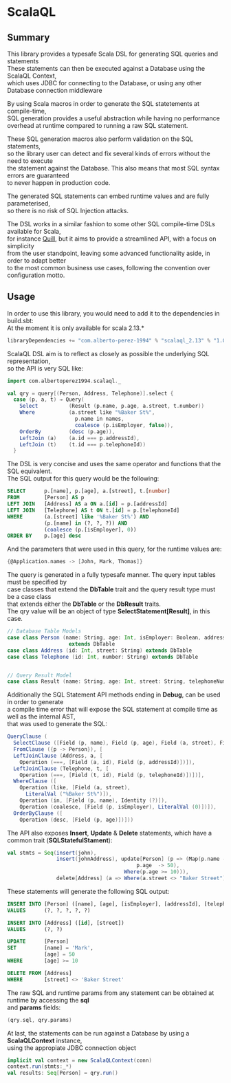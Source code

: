 # ScalaQL

## Summary
This library provides a typesafe Scala DSL for generating SQL queries and statements<br>
These statements can then be executed against a Database using the ScalaQL Context, <br>
which uses JDBC for connecting to the Database, or using any other Database connection middleware<br>


By using Scala macros in order to generate the SQL statetements at compile-time,<br>
SQL generation provides a useful abstraction while having no performance <br>
overhead at runtime compared to running a raw SQL statement.

These SQL generation macros also perform validation on the SQL statements,<br>
so the library user can detect and fix several kinds of errors without the need to execute <br>
the statement against the Database. This also means that most SQL syntax errors are guaranteed<br>
to never happen in production code.

The generated SQL statements can embed runtime values and are fully parameterised,<br>
so there is no risk of SQL Injection attacks.

The DSL works in a similar fashion to some other SQL compile-time DSLs available for Scala,<br>
for instance [Quill](https://github.com/getquill/quill),
but it aims to provide a streamlined API, with a focus on simplicity<br>
from the user standpoint, leaving some advanced functionality aside, in order to adapt better<br>
to the most common business use cases, following the convention over configuration motto.<br>

## Usage

In order to use this library, you would need to add it to the dependencies in build.sbt:<br>
At the moment it is only available for scala 2.13.*

```scala
libraryDependencies += "com.alberto-perez-1994" % "scalaql_2.13" % "1.0.0"
```

ScalaQL DSL aim is to reflect as closely as possible the underlying SQL representation,<br>
so the API is very SQL like:

```scala
import com.albertoperez1994.scalaql._

val qry = query[(Person, Address, Telephone)].select {
  case (p, a, t) ⇒ Query(
    Select          (Result (p.name, p.age, a.street, t.number))
    Where           (a.street like "%Baker St%",
                      p.name in names,
                      coalesce (p.isEmployer, false)),
    OrderBy         (desc (p.age)),
    LeftJoin (a)    (a.id === p.addressId),
    LeftJoin (t)    (t.id === p.telephoneId))
  }
```

The DSL is very concise and uses the same operator and functions that the SQL equivalent.<br>
The SQL output for this query would be the following:

```sql
SELECT      p.[name], p.[age], a.[street], t.[number]
FROM        [Person] AS p
LEFT JOIN   [Address] AS a ON a.[id] = p.[addressId]
LEFT JOIN   [Telephone] AS t ON t.[id] = p.[telephoneId]
WHERE       (a.[street] like '%Baker St%') AND
            (p.[name] in (?, ?, ?)) AND
            (coalesce (p.[isEmployer], 0))
ORDER BY    p.[age] desc
```

And the parameters that were used in this query, for the runtime values are:

```scala
{@Application.names -> [John, Mark, Thomas]}
```

The query is generated in a fully typesafe manner. The query input tables must be specified by<br>
case classes that extend the **DbTable** trait and the query result type must be a case class<br>
that extends either the **DbTable** or the **DbResult** traits.<br>
The qry value will be an object of type **SelectStatement[Result]**, in this case.

```scala
// Database Table Models
case class Person (name: String, age: Int, isEmployer: Boolean, addressId: Int, telephoneId: Int)
                    extends DbTable
case class Address (id: Int, street: String) extends DbTable
case class Telephone (id: Int, number: String) extends DbTable


// Query Result Model
case class Result (name: String, age: Int, street: String, telephoneNumber: String) extends DbResult
```

Additionally the SQL Statement API methods ending in **Debug**, can be used in order to generate<br>
a compile time error that will expose the SQL statement at compile time as well as the internal AST,<br>
that was used to generate the SQL:

```scala
QueryClause (
  SelectClause ([Field (p, name), Field (p, age), Field (a, street), Field (t, number)]),
  FromClause ({p -> Person}), [
  LeftJoinClause (Address, a, [
    Operation (===, [Field (a, id), Field (p, addressId)])]),
  LeftJoinClause (Telephone, t, [
    Operation (===, [Field (t, id), Field (p, telephoneId)])])],
  WhereClause ([
    Operation (like, [Field (a, street),
      LiteralVal ("%Baker St%")]),
    Operation (in, [Field (p, name), Identity (?)]),
    Operation (coalesce, [Field (p, isEmployer), LiteralVal (0)])]),
  OrderByClause ([
    Operation (desc, [Field (p, age)])]))
```

The API also exposes **Insert**, **Update** & **Delete** statements, which have a common trait
(**SQLStatefulStament**):

```scala
val stmts = Seq(insert(john),
                insert(johnAddress), update[Person] (p => (Map(p.name -> "Mark",
                                          p.age  -> 50),
                                      Where(p.age >= 10))),
                delete[Address] (a => Where(a.street <> "Baker Street"))
```

These statements will generate the following SQL output:

```sql
INSERT INTO [Person] ([name], [age], [isEmployer], [addressId], [telephoneId])
VALUES      (?, ?, ?, ?, ?)

INSERT INTO [Address] ([id], [street])
VALUES      (?, ?)

UPDATE      [Person]
SET         [name] = 'Mark',
            [age] = 50
WHERE       [age] >= 10

DELETE FROM [Address]
WHERE       [street] <> 'Baker Street'
```

The raw SQL and runtime params from any statement can be obtained at runtime by accessing the **sql**<br>
and **params** fields:

```scala
(qry.sql, qry.params)
```

At last, the statements can be run against a Database by using a **ScalaQLContext** instance,<br>
using the appropiate JDBC connection object<br>

```scala
implicit val context = new ScalaQLContext(conn)
context.run(stmts:_*)
val results: Seq[Person] = qry.run()
```
